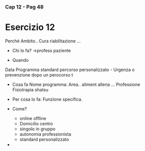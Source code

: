### Cap 12 - Pag 48

# Esercizio 12

<!--stackedit_data:
eyJoaXN0b3J5IjpbMTYwMTk0NTYyM119
-->

Perchè Ambito.. Cura riabilitazione ...

- Chi lo fa? ->profess paziente

- Quando 

Data Programma standard percorso personalizzato - Urgenza o prevenzione dopo un perocorso t

- Cosa fa
Nome programma:
Area..  aliment allena ...
Professione Fisiotrapia shatsu

- Per cosa lo fa:
Funzione specifica.


- Come? 
    - online offline
    - Domicilio centro
    - singolo in gruppo 
    - autonomia professionista 
    - standard personalizzato


- 


<!-- Vescica biliare
-->